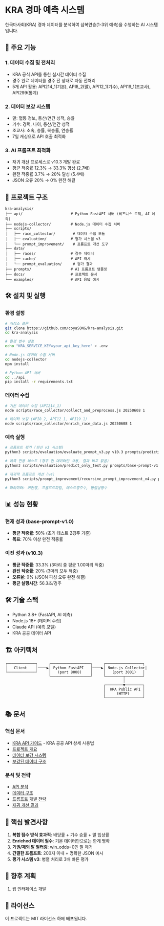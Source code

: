 # KRA 경마 예측 시스템

한국마사회(KRA) 경마 데이터를 분석하여 삼복연승(1-3위 예측)을 수행하는 AI 시스템입니다.

## 🚀 주요 기능

### 1. 데이터 수집 및 전처리

- KRA 공식 API를 통한 실시간 데이터 수집
- 경주 완료 데이터를 경주 전 상태로 자동 전처리
- 5개 API 활용: API214_1(기본), API8_2(말), API12_1(기수), API19_1(조교사), API299(통계)

### 2. 데이터 보강 시스템

- 말: 혈통 정보, 통산/연간 성적, 승률
- 기수: 경력, 나이, 통산/연간 성적
- 조교사: 소속, 승률, 복승률, 연승률
- 7일 캐싱으로 API 호출 최적화

### 3. AI 프롬프트 최적화

- 재귀 개선 프로세스로 v10.3 개발 완료
- 평균 적중률 12.3% → 33.3% 향상 (2.7배)
- 완전 적중률 3.7% → 20% 달성 (5.4배)
- JSON 오류 20% → 0% 완전 해결

## 📁 프로젝트 구조

```
kra-analysis/
├── api/                      # Python FastAPI 서버 (비즈니스 로직, AI 예측)
├── nodejs-collector/         # Node.js 데이터 수집 서버
├── scripts/
│   ├── race_collector/        # 데이터 수집 모듈
│   ├── evaluation/           # 평가 시스템 v3
│   └── prompt_improvement/    # 프롬프트 개선 도구
├── data/
│   ├── races/                # 경주 데이터
│   ├── cache/                # API 캐시
│   └── prompt_evaluation/     # 평가 결과
├── prompts/                  # AI 프롬프트 템플릿
├── docs/                     # 프로젝트 문서
└── examples/                 # API 응답 예시
```

## 🛠️ 설치 및 실행

### 환경 설정

```bash
# 저장소 클론
git clone https://github.com/coyaSONG/kra-analysis.git
cd kra-analysis

# 환경 변수 설정
echo "KRA_SERVICE_KEY=your_api_key_here" > .env

# Node.js 데이터 수집 서버
cd nodejs-collector
npm install

# Python API 서버
cd ../api
pip install -r requirements.txt
```

### 데이터 수집

```bash
# 기본 데이터 수집 (API214_1)
node scripts/race_collector/collect_and_preprocess.js 20250608 1

# 데이터 보강 (API8_2, API12_1, API19_1)
node scripts/race_collector/enrich_race_data.js 20250608 1
```

### 예측 실행

```bash
# 프롬프트 평가 (최신 v3 시스템)
python3 scripts/evaluation/evaluate_prompt_v3.py v10.3 prompts/prediction-template-v10.3.md 30 3

# 예측 전용 테스트 (경주 전 데이터만 사용, 결과 비교 없음)
python3 scripts/evaluation/predict_only_test.py prompts/base-prompt-v1.0.md 20250601 10

# 재귀적 프롬프트 개선 (v4)
python3 scripts/prompt_improvement/recursive_prompt_improvement_v4.py prompts/base-prompt-v1.0.md all 5 3

# 파라미터: 버전명, 프롬프트파일, 테스트경주수, 병렬실행수
```

## 📊 성능 현황

### 현재 성과 (base-prompt-v1.0)

- **평균 적중률**: 50% (초기 테스트 2경주 기준)
- **목표**: 70% 이상 완전 적중률

### 이전 성과 (v10.3)

- **평균 적중률**: 33.3% (3마리 중 평균 1.00마리 적중)
- **완전 적중률**: 20% (3마리 모두 적중)
- **오류율**: 0% (JSON 파싱 오류 완전 해결)
- **평균 실행시간**: 56.3초/경주

## 🛠 기술 스택

- Python 3.8+ (FastAPI, AI 예측)
- Node.js 18+ (데이터 수집)
- Claude API (예측 모델)
- KRA 공공 데이터 API

## 🏗️ 아키텍처

```
┌─────────────┐     ┌──────────────────┐     ┌─────────────────┐
│   Client    │────▶│ Python FastAPI   │────▶│ Node.js Collector│
└─────────────┘     │   (port 8000)    │     │   (port 3001)   │
                    └──────────────────┘     └────────┬────────┘
                                                      │
                                             ┌────────▼────────┐
                                             │  KRA Public API │
                                             │     (HTTP)      │
                                             └─────────────────┘
```

## 📚 문서

### 핵심 문서

- [KRA API 가이드](KRA_PUBLIC_API_GUIDE.md) - KRA 공공 API 상세 사용법
- [프로젝트 개요](docs/project-overview.md)
- [데이터 보강 시스템](docs/data-enrichment-system.md)
- [보강된 데이터 구조](docs/enriched-data-structure.md)

### 분석 및 전략

- [API 분석](docs/api-analysis.md)
- [데이터 구조](docs/data-structure.md)
- [프롬프트 개발 전략](docs/prompt-development-strategy.md)
- [재귀 개선 결과](docs/recursive-improvement-results.md)

## 🔑 핵심 발견사항

1. **복합 점수 방식 효과적**: 배당률 + 기수 승률 + 말 입상률
2. **Enriched 데이터 필수**: 기본 데이터만으로는 한계 명확
3. **기권/제외 말 필터링**: win_odds=0인 말 제거
4. **간결한 프롬프트**: 200자 이내 + 명확한 JSON 예시
5. **평가 시스템 v3**: 병렬 처리로 3배 빠른 평가

## 🚧 향후 계획

1. 웹 인터페이스 개발

## 📝 라이선스

이 프로젝트는 MIT 라이선스 하에 배포됩니다.

